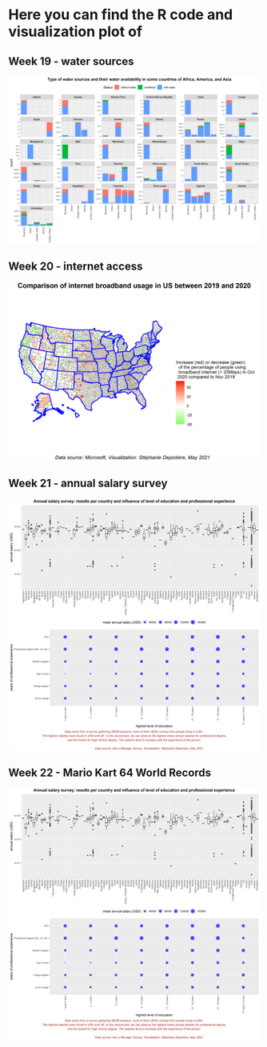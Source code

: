 # Here you can find the R code and visualization plot of 
## Week 19 - water sources

![image_Week19](MyTT2021-05-04.png)

## Week 20 - internet access

![image Week20](MyTT2021-05-11.png)

## Week 21 - annual salary survey

![image Week21](MyTT2021-05-18.png)

## Week 22 - Mario Kart 64 World Records

![image Week22](MyTT2021-05-18.png)
